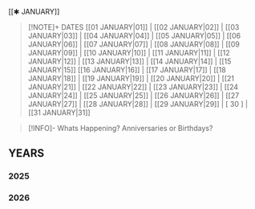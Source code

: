  [[✱ JANUARY]]

> [!NOTE]+ DATES
> [[01 JANUARY|01]] | [[02 JANUARY|02]] | [[03 JANUARY|03]] | [[04 JANUARY|04]] | [[05 JANUARY|05]] | [[06 JANUARY|06]] | [[07 JANUARY|07]] | [[08 JANUARY|08]] | [[09 JANUARY|09]] | [[10 JANUARY|10]] | [[11 JANUARY|11]] | [[12 JANUARY|12]] | [[13 JANUARY|13]] | [[14 JANUARY|14]] | [[15 JANUARY|15]]
> [[16 JANUARY|16]] | [[17 JANUARY|17]] | [[18 JANUARY|18]] | [[19 JANUARY|19]] | [[20 JANUARY|20]] | [[21 JANUARY|21]] | [[22 JANUARY|22]] | [[23 JANUARY|23]] | [[24 JANUARY|24]] | [[25 JANUARY|25]] | [[26 JANUARY|26]] | [[27 JANUARY|27]] | [[28 JANUARY|28]] | [[29 JANUARY|29]] | [ 30 ] | [[31 JANUARY|31]]

> [!INFO]- Whats Happening?
> Anniversaries or Birthdays? 

## YEARS
### 2025

### 2026
